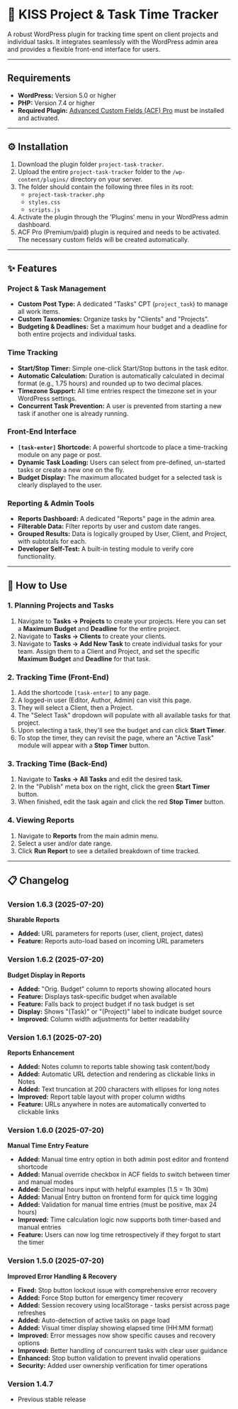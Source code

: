 <canvas>

# 🚀 KISS Project & Task Time Tracker

A robust WordPress plugin for tracking time spent on client projects and individual tasks. It integrates seamlessly with the WordPress admin area and provides a flexible front-end interface for users.

***

## Requirements

* **WordPress:** Version 5.0 or higher
* **PHP:** Version 7.4 or higher
* **Required Plugin:** [Advanced Custom Fields (ACF) Pro](https://www.advancedcustomfields.com/pro/) must be installed and activated.

***

## ⚙️ Installation

1.  Download the plugin folder `project-task-tracker`.
2.  Upload the entire `project-task-tracker` folder to the `/wp-content/plugins/` directory on your server.
3.  The folder should contain the following three files in its root:
    * `project-task-tracker.php`
    * `styles.css`
    * `scripts.js`
4.  Activate the plugin through the 'Plugins' menu in your WordPress admin dashboard.
5.  ACF Pro (Premium/paid) plugin is required and needs to be activated. The necessary custom fields will be created automatically.

***

## ✨ Features

### Project & Task Management
* **Custom Post Type:** A dedicated "Tasks" CPT (`project_task`) to manage all work items.
* **Custom Taxonomies:** Organize tasks by "Clients" and "Projects".
* **Budgeting & Deadlines:** Set a maximum hour budget and a deadline for both entire projects and individual tasks.

### Time Tracking
* **Start/Stop Timer:** Simple one-click Start/Stop buttons in the task editor.
* **Automatic Calculation:** Duration is automatically calculated in decimal format (e.g., 1.75 hours) and rounded up to two decimal places.
* **Timezone Support:** All time entries respect the timezone set in your WordPress settings.
* **Concurrent Task Prevention:** A user is prevented from starting a new task if another one is already running.

### Front-End Interface
* **`[task-enter]` Shortcode:** A powerful shortcode to place a time-tracking module on any page or post.
* **Dynamic Task Loading:** Users can select from pre-defined, un-started tasks or create a new one on the fly.
* **Budget Display:** The maximum allocated budget for a selected task is clearly displayed to the user.

### Reporting & Admin Tools
* **Reports Dashboard:** A dedicated "Reports" page in the admin area.
* **Filterable Data:** Filter reports by user and custom date ranges.
* **Grouped Results:** Data is logically grouped by User, Client, and Project, with subtotals for each.
* **Developer Self-Test:** A built-in testing module to verify core functionality.

***

## 📖 How to Use

### 1. Planning Projects and Tasks
1.  Navigate to **Tasks → Projects** to create your projects. Here you can set a **Maximum Budget** and **Deadline** for the entire project.
2.  Navigate to **Tasks → Clients** to create your clients.
3.  Navigate to **Tasks → Add New Task** to create individual tasks for your team. Assign them to a Client and Project, and set the specific **Maximum Budget** and **Deadline** for that task.

### 2. Tracking Time (Front-End)
1.  Add the shortcode `[task-enter]` to any page.
2.  A logged-in user (Editor, Author, Admin) can visit this page.
3.  They will select a Client, then a Project.
4.  The "Select Task" dropdown will populate with all available tasks for that project.
5.  Upon selecting a task, they'll see the budget and can click **Start Timer**.
6.  To stop the timer, they can revisit the page, where an "Active Task" module will appear with a **Stop Timer** button.

### 3. Tracking Time (Back-End)
1.  Navigate to **Tasks → All Tasks** and edit the desired task.
2.  In the "Publish" meta box on the right, click the green **Start Timer** button.
3.  When finished, edit the task again and click the red **Stop Timer** button.

### 4. Viewing Reports
1.  Navigate to **Reports** from the main admin menu.
2.  Select a user and/or date range.
3.  Click **Run Report** to see a detailed breakdown of time tracked.

***

## 📋 Changelog
### Version 1.6.3 (2025-07-20)
**Sharable Reports**
* **Added:** URL parameters for reports (user, client, project, dates)
* **Feature:** Reports auto-load based on incoming URL parameters


### Version 1.6.2 (2025-07-20)
**Budget Display in Reports**
* **Added:** "Orig. Budget" column to reports showing allocated hours
* **Feature:** Displays task-specific budget when available
* **Feature:** Falls back to project budget if no task budget is set
* **Display:** Shows "(Task)" or "(Project)" label to indicate budget source
* **Improved:** Column width adjustments for better readability

### Version 1.6.1 (2025-07-20)
**Reports Enhancement**
* **Added:** Notes column to reports table showing task content/body
* **Added:** Automatic URL detection and rendering as clickable links in Notes
* **Added:** Text truncation at 200 characters with ellipses for long notes
* **Improved:** Report table layout with proper column widths
* **Feature:** URLs anywhere in notes are automatically converted to clickable links

### Version 1.6.0 (2025-07-20)
**Manual Time Entry Feature**
* **Added:** Manual time entry option in both admin post editor and frontend shortcode
* **Added:** Manual override checkbox in ACF fields to switch between timer and manual modes
* **Added:** Decimal hours input with helpful examples (1.5 = 1h 30m)
* **Added:** Manual Entry button on frontend form for quick time logging
* **Added:** Validation for manual time entries (must be positive, max 24 hours)
* **Improved:** Time calculation logic now supports both timer-based and manual entries
* **Feature:** Users can now log time retrospectively if they forgot to start the timer

### Version 1.5.0 (2025-07-20)
**Improved Error Handling & Recovery**
* **Fixed:** Stop button lockout issue with comprehensive error recovery
* **Added:** Force Stop button for emergency timer recovery
* **Added:** Session recovery using localStorage - tasks persist across page refreshes
* **Added:** Auto-detection of active tasks on page load
* **Added:** Visual timer display showing elapsed time (HH:MM format)
* **Improved:** Error messages now show specific causes and recovery options
* **Improved:** Better handling of concurrent tasks with clear user guidance
* **Enhanced:** Stop button validation to prevent invalid operations
* **Security:** Added user ownership verification for timer operations

### Version 1.4.7
* Previous stable release

</canvas>
